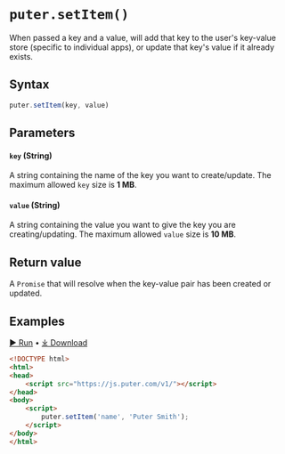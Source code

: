 # `puter.setItem()`
When passed a key and a value, will add that key to the user's key-value store (specific to individual apps), or update that key's value if it already exists.

## Syntax
```js
puter.setItem(key, value)
```

## Parameters

#### `key` (String)
A string containing the name of the key you want to create/update. The maximum allowed `key` size is **1 MB**.

#### `value` (String)
A string containing the value you want to give the key you are creating/updating. The maximum allowed `value` size is **10 MB**.

## Return value 
A `Promise` that will resolve when the key-value pair has been created or updated.

## Examples

<a href="https://puter.com/app/setitem-example" target="_blank" class="example-code-link">▶︎ Run</a>
<span class="bull">&bull;</span>
<a href="https://puter.com/?name=setItem&is_dir=1&download=https%3A%2F%2Fapi.puter.com%2Ffile%3Fuid%3D6127b6b7-2725-495f-b492-d313d75e01e0%26expires%3D10001673402435%26signature%3D1f0223af2ff66b351cf1d32f2e4e54c8cbca4533c89f0fc447f135e6ce416e0d" target="_blank" class="example-code-link">⤓ Download</a>

```html
<!DOCTYPE html>
<html>
<head>
    <script src="https://js.puter.com/v1/"></script>
</head>
<body>
    <script>
        puter.setItem('name', 'Puter Smith');
    </script>
</body>
</html>
```